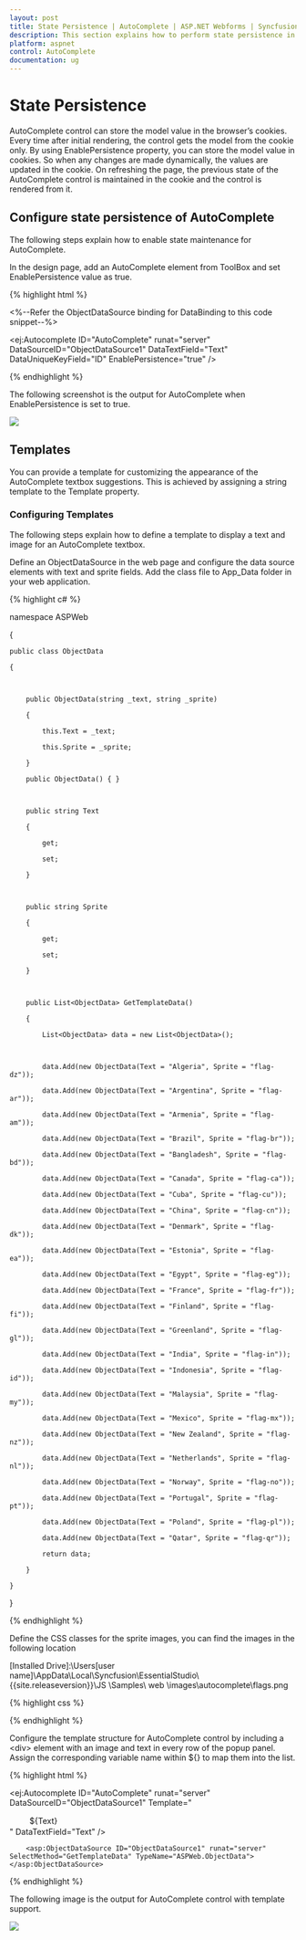 ```yaml
---
layout: post
title: State Persistence | AutoComplete | ASP.NET Webforms | Syncfusion
description: This section explains how to perform state persistence in the Syncfusion ASP.NET Web Forms Autocomplete component.
platform: aspnet
control: AutoComplete
documentation: ug
---
```


# State Persistence

AutoComplete control can store the model value in the browser’s cookies. Every time after initial rendering, the control gets the model from the cookie only. By using EnablePersistence property, you can store the model value in cookies. So when any changes are made dynamically, the values are updated in the cookie. On refreshing the page, the previous state of the AutoComplete control is maintained in the cookie and the control is rendered from it.

## Configure state persistence of AutoComplete	

The following steps explain how to enable state maintenance for AutoComplete.

In the design page, add an AutoComplete element from ToolBox and set EnablePersistence value as true.

{% highlight html %}

<%--Refer the ObjectDataSource binding for DataBinding to this code snippet--%>

<ej:Autocomplete ID="AutoComplete" runat="server" DataSourceID="ObjectDataSource1" DataTextField="Text" DataUniqueKeyField="ID" EnablePersistence="true" /> 



{% endhighlight %}



The following screenshot is the output for AutoComplete when EnablePersistence is set to true.

![](State-Persistence_images/State-Persistence_img1.png)



## Templates

You can provide a template for customizing the appearance of the AutoComplete textbox suggestions. This is achieved by assigning a string template to the Template property.

### Configuring Templates

The following steps explain how to define a template to display a text and image for an AutoComplete textbox.

Define an ObjectDataSource in the web page and configure the data source elements with text and sprite fields. Add the class file to App_Data folder in your web application.

{% highlight c# %}

namespace ASPWeb

{

    public class ObjectData

    {



        public ObjectData(string _text, string _sprite)

        {

            this.Text = _text;

            this.Sprite = _sprite;

        }

        public ObjectData() { }



        public string Text

        {

            get;

            set;

        }



        public string Sprite

        {

            get;

            set;

        }



        public List<ObjectData> GetTemplateData()

        {

            List<ObjectData> data = new List<ObjectData>();



            data.Add(new ObjectData(Text = "Algeria", Sprite = "flag-dz"));

            data.Add(new ObjectData(Text = "Argentina", Sprite = "flag-ar"));

            data.Add(new ObjectData(Text = "Armenia", Sprite = "flag-am"));

            data.Add(new ObjectData(Text = "Brazil", Sprite = "flag-br"));

            data.Add(new ObjectData(Text = "Bangladesh", Sprite = "flag-bd"));

            data.Add(new ObjectData(Text = "Canada", Sprite = "flag-ca"));

            data.Add(new ObjectData(Text = "Cuba", Sprite = "flag-cu"));

            data.Add(new ObjectData(Text = "China", Sprite = "flag-cn"));

            data.Add(new ObjectData(Text = "Denmark", Sprite = "flag-dk"));

            data.Add(new ObjectData(Text = "Estonia", Sprite = "flag-ea"));

            data.Add(new ObjectData(Text = "Egypt", Sprite = "flag-eg"));

            data.Add(new ObjectData(Text = "France", Sprite = "flag-fr"));

            data.Add(new ObjectData(Text = "Finland", Sprite = "flag-fi"));

            data.Add(new ObjectData(Text = "Greenland", Sprite = "flag-gl"));

            data.Add(new ObjectData(Text = "India", Sprite = "flag-in"));

            data.Add(new ObjectData(Text = "Indonesia", Sprite = "flag-id"));

            data.Add(new ObjectData(Text = "Malaysia", Sprite = "flag-my"));

            data.Add(new ObjectData(Text = "Mexico", Sprite = "flag-mx"));

            data.Add(new ObjectData(Text = "New Zealand", Sprite = "flag-nz"));

            data.Add(new ObjectData(Text = "Netherlands", Sprite = "flag-nl"));

            data.Add(new ObjectData(Text = "Norway", Sprite = "flag-no"));

            data.Add(new ObjectData(Text = "Portugal", Sprite = "flag-pt"));

            data.Add(new ObjectData(Text = "Poland", Sprite = "flag-pl"));

            data.Add(new ObjectData(Text = "Qatar", Sprite = "flag-qr"));

            return data;

        }

    }

}



{% endhighlight %}



Define the CSS classes for the sprite images, you can find the images in the following location

[Installed Drive]:\Users\[user name]\AppData\Local\Syncfusion\EssentialStudio\ {{site.releaseversion}}\JS \Samples\ web \images\autocomplete\flags.png



{% highlight css %}

<style type="text/css">

        /* Sprite CSS for country flags */

        .flag

        {

            background: url("Styles/flags.png") no-repeat;

            float: left;

            height: 15px;

            margin-right: 10px;

            margin-top: 3px;

            width: 25px;

        }



        .flag.flag-am {background-position: -25px 0}

        .flag.flag-ar {background-position: -50px 0}

        .flag.flag-bd {background-position: -75px 0}

        .flag.flag-br {background-position: -100px 0}

        .flag.flag-ca {background-position: -125px 0}

        .flag.flag-cn {background-position: 0 -15px}

        .flag.flag-cu {background-position: -25px -15px}

        .flag.flag-dk {background-position: -50px -15px}

        .flag.flag-dz {background-position: -75px -15px}

        .flag.flag-ea {background-position: -100px -15px}

        .flag.flag-eg {background-position: -125px -15px}

        .flag.flag-es {background-position: 0 -30px}

        .flag.flag-fi {background-position: -25px -30px}

        .flag.flag-fr {background-position: -50px -30px}

        .flag.flag-gl {background-position: -75px -30px}

        .flag.flag-id {background-position: -100px -30px}

        .flag.flag-in {background-position: -125px -30px}

        .flag.flag-mx {background-position: 0 -45px}

        .flag.flag-my {background-position: -25px -45px}

        .flag.flag-nl {background-position: -50px -45px}

        .flag.flag-no {background-position: -75px -45px}

        .flag.flag-nz {background-position: -100px -45px}

        .flag.flag-pl {background-position: -125px -45px}

        .flag.flag-pt {background-position: 0 -60px}

        .flag.flag-qr {background-position: -25px -60px}

        .flag.flag-ro {background-position: -50px -60px}

        .flag.flag-sa {background-position: -75px -60px}

        .flag.flag-sg {background-position: -100px -60px}

        .flag.flag-th {background-position: -125px -60px}

        .flag.flag-tr {background-position: 0 -75px}

        .flag.flag-ua {background-position: -25px -75px}

        .flag.flag-us {background-position: -50px -75px}

        .flag.flag-uy {background-position: -75px -75px}

        .flag.flag-vn {background-position: -100px -75px}

        .flag.flag-ye {background-position: -125px -75px}

        .txt {

            display: table-cell;

            height: 20px;

            vertical-align: middle;

        }  

    </style>





{% endhighlight %}



Configure the template structure for AutoComplete control by including a &lt;div&gt; element with an image and text in every row of the popup panel. Assign the corresponding variable name within ${<field name>} to map them into the list.



{% highlight html %}

<ej:Autocomplete ID="AutoComplete" runat="server" DataSourceID="ObjectDataSource1" Template="<div class='flag ${Sprite}'> </div> <div class='txt'>${Text}</div>" DataTextField="Text" />

        <asp:ObjectDataSource ID="ObjectDataSource1" runat="server" SelectMethod="GetTemplateData" TypeName="ASPWeb.ObjectData"></asp:ObjectDataSource>



{% endhighlight %}





The following image is the output for AutoComplete control with template support.

![](State-Persistence_images/State-Persistence_img2.png)



